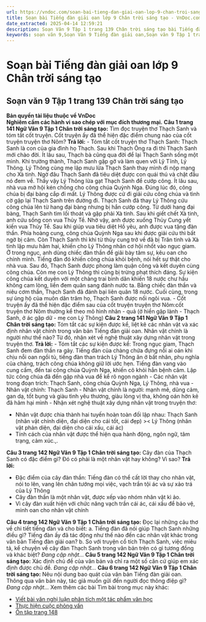 ```yaml
---
url: https://vndoc.com/soan-bai-tieng-dan-giai-oan-lop-9-chan-troi-sang-tao-322036
title: Soạn bài Tiếng đàn giải oan lớp 9 Chân trời sáng tạo - VnDoc.com
date_extracted: 2025-04-14 12:59:21
description: Soạn Văn 9 Tập 1 trang 139 Chân trời sáng tạo bài Tiếng đàn giải oan gồm phần trả lời chi tiết, đầy đủ, bám sát các câu hỏi, yêu cầu trong SGK (chỉ có trên VnDoc). Mời các bạn tham khảo.
keywords: soạn văn 9,Soạn Văn 9 Tiếng đàn giải oan,Soạn văn 9 Tập 1 trang 139 Chân trời sáng tạo,Tiếng đàn giải oan lớp 9 Chân trời sáng tạo,Tiếng đàn giải oan trang 139 lớp 9,Soạn Văn 9 Tiếng đàn giải oan Chân trời sáng tạo,văn 9,ngữ văn 9,soạn văn 9 chân trời sáng tạo,soạn văn 9 tập 1,giải văn 9,soạn ngữ văn 9,giải ngữ văn 9,giải sgk ngữ văn 9
---
```


# Soạn bài Tiếng đàn giải oan lớp 9 Chân trời sáng tạo
## **Soạn văn 9 Tập 1 trang 139 Chân trời sáng tạo**
**Bản quyền tài liệu thuộc về VnDoc**  
**Nghiêm cấm các hành vi sao chép với mục đích thương mại.**
**Câu 1 trang 141 Ngữ Văn 9 Tập 1 Chân trời sáng tạo:** Tìm đọc truyện thơ Thạch Sanh và tóm tắt cốt truyện. Cốt truyện ấy đã thể hiện đặc điểm chung nào của cốt truyện truyện thơ Nôm?
**Trả lời:**
\- Tóm tắt cốt truyện thơ Thạch Sanh:
Thạch Sanh là con của gia đình họ Thạch. Sau khi Thạch Ông ra đi thì Thạch Sanh mới chào đời. Ít lâu sau, Thạch bà cũng qua đời để lại Thạch Sanh sống một mình. Khi trưởng thành, Thạch Sanh gặp gỡ và làm quen với Lỹ Tĩnh, Lý Thông. Lý Thông cùng mẹ lập mưu lừa Thạch Sanh thay mình đi nộp mạng cho Xà tinh. Ngờ đâu Thạch Sanh đã tiêu diệt được con quái thú và chặt đầu nó đem về. Thấy vậy Lý Thông lừa gạt Thạch Sanh để cướp công. Ít lâu sau, nhà vua mở hội kén chồng cho công chúa Quỳnh Nga. Đúng lúc đó, công chúa bị đại bàng cắp đi mất. Lý Thông được cử đi giải cứu công chúa và tình cờ gặp lại Thạch Sanh trên đường đi. Thạch Sanh đã thay Lý Thông cứu công chúa lên từ hang đại bàng nhưng bị hắn cướp công. Từ dưới hang đại bàng, Thạch Sanh tìm lối thoát và gặp phải Xà tinh. Sau khi giết chết Xà tinh, anh cứu sống con vua Thủy Tề. Nhờ vậy, anh được xuống Thủy Cung yết kiến vua Thủy Tề. Sau khi giúp vua tiêu diệt Hồ yêu, anh được vua tặng đàn thần. Phía hoàng cung, công chúa Quỳnh Nga sau khi được giải cứu thì bất ngờ bị câm. Còn Thạch Sanh thì khi từ thủy cung trở về đã bị Trăn tinh và Xà tinh lập mưu hãm hại, khiến cho Lý Thông nhân cơ hội nhốt vào ngục giam. Ở trong ngục, anh dùng chiếc đàn thần để giãi bày tâm sự, kêu oan cho chính mình. Tiếng đàn đó khiến công chúa khỏi bệnh, nói hết sự thật cho nhà vua. Sau đó, Thạch Sanh được phong làm quận công và kết duyên cùng công chúa. Còn mẹ con Lý Thông thì cũng bị trừng phạt thích đáng. Sự kiện công chúa kết duyên với một chàng trai bình dân khiến 18 nước chư hầu không cam lòng, liền đem quân sang đánh nước ta. Bằng chiếc đàn thần và niêu cơm thần, Thạch Sanh đã đánh bại liên quân 18 nước. Cuối cùng, trong sự ủng hộ của muôn dân trăm họ, Thạch Sanh được nối ngôi vua.
\- Cốt truyện ấy đã thể hiện đặc điểm sau của cốt truyện truyện thơ Nôm:cốt truyện thơ Nôm thường kể theo mô hình nhân - quả \(ở hiền gặp lành - Thạch Sanh, ở ác gặp dữ - mẹ con Lý Thông\)
**Câu 2 trang 141 Ngữ Văn 9 Tập 1 Chân trời sáng tạo:** Tóm tắt các sự kiện được kể, liệt kê các nhân vật và xác định nhân vật chính trong văn bản Tiếng đàn giải oan. Nhân vật chính là người như thế nào? Từ đó, nhận xét về nghệ thuật xây dựng nhân vật trong truyện thơ.
**Trả lời:**
\- Tóm tắt các sự kiện được kể: Trong ngục giam, Thạch Sanh đem đàn thần ra gảy. Tiếng đàn của chàng chứa đựng nỗi ai oán khi chịu nỗi oan ngồi tù, tiếng đàn than trách Lý Thông ăn ở bất nhân, phụ nghĩa của chàng, trách công chúa không giữ lời ước hẹn. Tiếng đàn vang vào cung cấm, đến tai công chúa Quỳnh Nga, khiến cô khỏi hẳn bệnh câm. Lập tức công chúa đã đến gặp nhà vua để kể rõ ngọn ngành
\- Các nhân vật trong đoạn trích: Thạch Sanh, công chúa Quỳnh Nga, Lý Thông, nhà vua
\- Nhân vật chính: Thạch Sanh
\- Nhân vật chính là người: mạnh mẽ, dũng cảm, gan dạ, tốt bụng và giàu tình yêu thương, giàu lòng vị tha, không oán hờn kẻ đã hãm hại mình
\- Nhận xét nghệ thuật xây dựng nhân vật trong truyện thơ:
  * Nhân vật được chia thành hai tuyến hoàn toàn đối lập nhau: Thạch Sanh \(nhân vật chính diện, đại diện cho cái tốt, cái đẹp\) >< Lý Thông \(nhân vật phản diện, đại diện cho cái xấu, cái ác\)
  * Tính cách của nhân vật được thể hiện qua hành động, ngôn ngữ, tâm trạng, cảm xúc.,.

**Câu 3 trang 142 Ngữ Văn 9 Tập 1 Chân trời sáng tạo:** Cây đàn của Thạch Sanh có đặc điểm gì? Đó có phải là một nhân vật hay không? Vì sao?
**Trả lời:**
  * Đặc điểm của cây đàn thần: Tiếng đàn có thể cất lời thay cho nhân vật, nói to lên, vang lên chân tướng mọi việc, vạch trần tội ác và sự xảo trá của Lý Thông
  * Cây đàn thần là một nhân vật, được xếp vào nhóm nhân vật kì ảo.
  * Vì cây đàn xuất hiện với chức năng vạch trần cái ác, cái xấu để bảo vệ, minh oan cho nhân vật chính

**Câu 4 trang 142 Ngữ Văn 9 Tập 1 Chân trời sáng tạo:** Đọc lại những câu thơ về chi tiết tiếng đàn và cho biết:
a. Tiếng đàn đã nói giúp Thạch Sanh những điều gì? Tiếng đàn ấy đã tác động như thế nào đến các nhân vật khác trong văn bản Tiếng đàn giải oan?
b. So với truyện cổ tích Thạch Sanh, việc miêu tả, kể chuyện về cây đàn Thạch Sanh trong văn bản trên có gì tương đồng và khác biệt?
_Đang cập nhật..._
**Câu 5 trang 142 Ngữ Văn 9 Tập 1 Chân trời sáng tạo:** Xác định chủ đề của văn bản và chỉ ra một số căn cứ giúp em xác định được chủ đề.
_Đang cập nhật..._
**Câu 6 trang 142 Ngữ Văn 9 Tập 1 Chân trời sáng tạo:** Nêu nội dung bao quát của văn bản Tiếng đàn giải oan. Thông qua văn bản này, tác giả muốn gửi đến người đọc thông điệp gì?
_Đang cập nhật..._
Xem thêm các bài Tìm bài trong mục này khác:
  * [Viết bài văn nghị luận phân tích một tác phẩm văn học](</soan-bai-viet-bai-van-nghi-luan-phan-tich-mot-tac-pham-van-hoc-truyen-tho-lop-9-chan-troi-sang-tao-322041>)
  * [Thực hiện cuộc phỏng vấn](</soan-bai-thuc-hien-cuoc-phong-van-lop-9-chan-troi-sang-tao-322045>)
  * [Ôn tập trang 148](</soan-bai-on-tap-trang-148-lop-9-tap-1-chan-troi-sang-tao-322048>)


